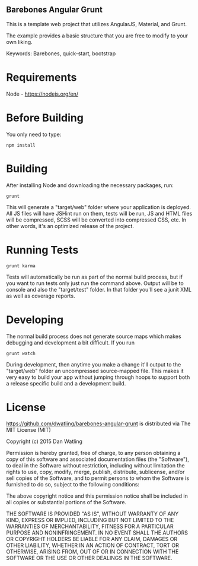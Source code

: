 ## Barebones Angular Grunt ##

This is a template web project that utilizes AngularJS, Material, and Grunt.

The example provides a basic structure that you are free to modify to your own liking.

Keywords: Barebones, quick-start, bootstrap

# Requirements

Node - https://nodejs.org/en/

# Before Building

You only need to type:

    npm install

# Building

After installing Node and downloading the necessary packages, run:

    grunt

This will generate a "target/web" folder where your application is deployed. All JS files will have JSHint run on them, tests will be run, JS and HTML files will be compressed, SCSS will be converted into compressed CSS, etc. In other words, it's an optimized release of the project.

# Running Tests

    grunt karma

Tests will automatically be run as part of the normal build process, but if you want to run tests only just run the command above. Output will be to console and also the "target/test" folder. In that folder you'll see a junit XML as well as coverage reports.

# Developing

The normal build process does not generate source maps which makes debugging and development a bit difficult. If you run

    grunt watch

During development, then anytime you make a change it'll output to the "target/web" folder an uncompressed source-mapped file. This makes it very easy to build your app without jumping through hoops to support both a release specific build and a development build.

# License

https://github.com/dwatling/barebones-angular-grunt is distributed via The MIT License (MIT)

Copyright (c) 2015 Dan Watling

Permission is hereby granted, free of charge, to any person obtaining a copy
of this software and associated documentation files (the "Software"), to deal
in the Software without restriction, including without limitation the rights
to use, copy, modify, merge, publish, distribute, sublicense, and/or sell
copies of the Software, and to permit persons to whom the Software is
furnished to do so, subject to the following conditions:

The above copyright notice and this permission notice shall be included in
all copies or substantial portions of the Software.

THE SOFTWARE IS PROVIDED "AS IS", WITHOUT WARRANTY OF ANY KIND, EXPRESS OR
IMPLIED, INCLUDING BUT NOT LIMITED TO THE WARRANTIES OF MERCHANTABILITY,
FITNESS FOR A PARTICULAR PURPOSE AND NONINFRINGEMENT. IN NO EVENT SHALL THE
AUTHORS OR COPYRIGHT HOLDERS BE LIABLE FOR ANY CLAIM, DAMAGES OR OTHER
LIABILITY, WHETHER IN AN ACTION OF CONTRACT, TORT OR OTHERWISE, ARISING FROM,
OUT OF OR IN CONNECTION WITH THE SOFTWARE OR THE USE OR OTHER DEALINGS IN
THE SOFTWARE.
